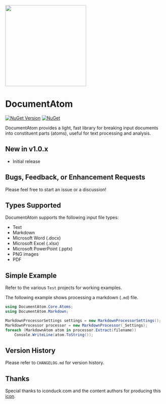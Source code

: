 <img src="https://github.com/jchristn/DocumentAtom/blob/main/assets/icon.png" width="256" height="256">

# DocumentAtom

[![NuGet Version](https://img.shields.io/nuget/v/DocumentAtom.svg?style=flat)](https://www.nuget.org/packages/DocumentAtom/) [![NuGet](https://img.shields.io/nuget/dt/DocumentAtom.svg)](https://www.nuget.org/packages/DocumentAtom) 

DocumentAtom provides a light, fast library for breaking input documents into constituent parts (atoms), useful for text processing and analysis.

## New in v1.0.x

- Initial release

## Bugs, Feedback, or Enhancement Requests

Please feel free to start an issue or a discussion!

## Types Supported

DocumentAtom supports the following input file types:
- Text
- Markdown
- Microsoft Word (.docx)
- Microsoft Excel (.xlsx)
- Microsoft PowerPoint (.pptx)
- PNG images
- PDF

## Simple Example 

Refer to the various `Test` projects for working examples.

The following example shows processing a markdown (`.md`) file.

```csharp
using DocumentAtom.Core.Atoms;
using DocumentAtom.Markdown;

MarkdownProcessorSettings settings = new MarkdownProcessorSettings();
MarkdownProcessor processor = new MarkdownProcessor(_Settings);
foreach (MarkdownAtom atom in processor.Extract(filename))
    Console.WriteLine(atom.ToString());
```

## Version History

Please refer to ```CHANGELOG.md``` for version history.

## Thanks

Special thanks to iconduck.com and the content authors for producing this [icon](https://iconduck.com/icons/27054/atom).
